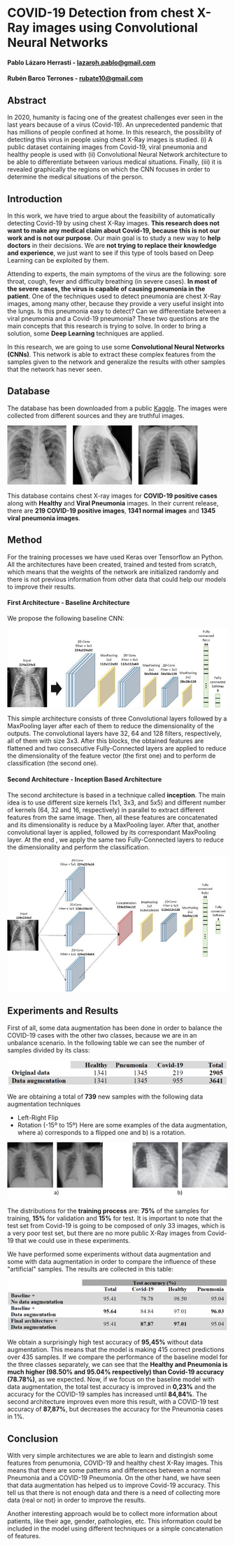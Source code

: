 # COVID-19 Detection from chest X-Ray images using Convolutional Neural Networks

#### Pablo Lázaro Herrasti - lazaroh.pablo@gmail.com
#### Rubén Barco Terrones - rubate10@gmail.com

## Abstract
In 2020, humanity is facing one of the greatest challenges ever seen in the last years because of a virus (Covid-19). An unprecedented pandemic that has millions of people confined at home. In this research, the possibility of detecting this virus in people using chest X-Ray images is studied. (i) A public dataset containing images from Covid-19, viral pneumonia and healthy people is used with (ii) Convolutional Neural Network architecture to be able to differentiate between various medical situations. Finally, (iii) it is revealed graphically the regions on which the CNN focuses in order to determine the medical situations of the person.

## Introduction
In this work, we have tried to argue about the feasibility of automatically detecting Covid-19 by using chest X-Ray images. **This research does not want to make any medical claim about Covid-19, because this is not our work and is not our purpose**. Our main goal is to study a new way to **help doctors** in their decisions. We are **not trying to replace their knowledge and experience**, we just want to see if this type of tools based on Deep Learning can be exploited by them.

Attending to experts, the main symptoms of the virus are the following: sore throat, cough, fever and difficulty breathing (in severe cases). **In most of the severe cases, the virus is capable of causing pneumonia in the patient**. One of the techniques used to detect pneumonia are chest X-Ray images, among many other, because they provide a very useful insight into the lungs. Is this pneumonia easy to detect? Can we differentiate between a viral pneumonia and a Covid-19 pneumonia? These two questions are the main concepts that this research is trying to solve. In order to bring a solution, some **Deep Learning** techniques are applied.

In this research, we are going to use some **Convolutional Neural Networks (CNNs)**. This network is able to extract these complex features from the samples given to the network and generalize the results with other samples that the network has never seen.

## Database
The database has been downloaded from a public [Kaggle](https://www.kaggle.com/tawsifurrahman/covid19-radiography-database/data#). The images were collected from different sources and they are truthful images.

![Examples from the database.](https://github.com/polazaro/Covid-19-Detection/blob/master/images/database.bmp)

This database contains chest X-ray images for **COVID-19 positive cases** along with **Healthy** and **Viral Pneumonia** images. In their current release, there are **219 COVID-19 positive images**, **1341 normal images** and **1345 viral pneumonia images**. 

## Method
For the training processes we have used Keras over Tensorflow an Python. All the architectures have been created, trained and tested from scratch, which means that the weights of the network are initialized randomly and there is not previous information from other data that could help our models to improve their results. 

#### First Architecture - Baseline Architecture

We propose the following baseline CNN:

![Baseline Architecture.](https://github.com/polazaro/Covid-19-Detection/blob/master/images/baseline.bmp)

This simple architecture consists of three Convolutional layers followed by a MaxPooling layer after each of them to reduce the dimensionality of the outputs. The convolutional layers have 32, 64 and 128 filters, respectively, all of them with size 3x3. After this blocks, the obtained features are flattened and two consecutive Fully-Connected layers are applied to reduce the dimensionality of the feature vector (the first one) and to perform de classification (the second one).

#### Second Architecture - Inception Based Architecture

The second architecture is based in a technique called **inception**. The main idea is to use different size kernels (1x1, 3x3, and 5x5) and different number of kernels (64, 32 and 16, respectively) in parallel to extract different features from the same image. Then, all these features are concatenated and its dimensionality is reduce by a MaxPooling layer. After that, another convolutional layer is applied, followed by its correspondant MaxPooling layer. At the end , we apply the same two Fully-Connected layers to reduce the dimensionality and perform the classification.

![Inception Based Architecture.](https://github.com/polazaro/Covid-19-Detection/blob/master/images/final_arch.bmp)

## Experiments and Results
First of all, some data augmentation has been done in order to balance the COVID-19 cases with the other two classes, because we are in an unbalance scenario. In the following table we can see the number of samples divided by its class:

![Number of samples.](https://github.com/polazaro/Covid-19-Detection/blob/master/images/data_aug.bmp)

We are obtaining a total of **739** new samples with the following data augmentation techniques
* Left-Right Flip
* Rotation (-15º to 15º)
Here are some examples of the data augmentation, where a) corresponds to a flipped one and b) is a rotation.

![Examples of Data Augmentation.](https://github.com/polazaro/Covid-19-Detection/blob/master/images/data_aug_examples.bmp)

The distributions for the **training process** are: **75%** of the samples for training, **15%** for validation and **15%** for test. It is important to note that the test set from Covid-19 is going to be composed of only 33 images, which is a very poor test set, but there are no more public X-Ray images from Covid-19 that we could use in these experiments.

We have performed some experiments without data augmentation and some with data augmentation in order to compare the influence of these "artificial" samples. The results are collected in this table:

![Results.](https://github.com/polazaro/Covid-19-Detection/blob/master/images/results.bmp)

We obtain a surprisingly high test accuracy of **95,45%** without data augmentation. This means that the model is making 415 correct predictions over 435 samples. If we compare the performance of the baseline model for the three classes separately, we can see that the **Healthy and Pneumonia is much higher (98.50% and 95.04% respectively) than Covid-19 accuracy (78.78%)**, as we expected. Now, if we focus on the baseline model with data augmentation, the total test accuracy is improved in **0,23%** and the accuracy for the COVID-19 samples has increased until **84,84%**. The second architecture improves even more this result, with a COVID-19 test accuracy of **87,87%**, but decreases the accuracy for the Pneumonia cases in 1%.

## Conclusion
With very simple architectures we are able to learn and distingish some features from penumonia, COVID-19 and healthy chest X-Ray images. This means that there are some patterns and differences between a normal Pneumonia and a COVID-19 Pneumonia. On the other hand, we have seen that data augmentation has helped us to improve Covid-19 accuracy. This tell us that there is not enough data and there is a need of collecting more data (real or not) in order to improve the results. 

Another interesting approach would be to collect more information about patients, like their age, gender, pathologies, etc. This information could be included in the model using different techniques or a simple concatenation of features.
